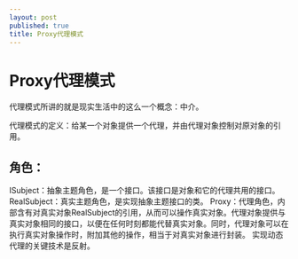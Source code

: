```yaml
---
layout: post
published: true
title: Proxy代理模式
---
```

# Proxy代理模式

代理模式所讲的就是现实生活中的这么一个概念：中介。

代理模式的定义：给某一个对象提供一个代理，并由代理对象控制对原对象的引用。

## 角色：

ISubject：抽象主题角色，是一个接口。该接口是对象和它的代理共用的接口。
RealSubject：真实主题角色，是实现抽象主题接口的类。
Proxy：代理角色，内部含有对真实对象RealSubject的引用，从而可以操作真实对象。代理对象提供与真实对象相同的接口，以便在任何时刻都能代替真实对象。同时，代理对象可以在执行真实对象操作时，附加其他的操作，相当于对真实对象进行封装。
实现动态代理的关键技术是反射。

